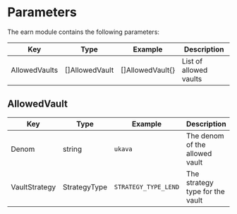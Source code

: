 # Parameters

The earn module contains the following parameters:

| Key           | Type           | Example          | Description            |
| ------------- | -------------- | ---------------- | ---------------------- |
| AllowedVaults | []AllowedVault | []AllowedVault{} | List of allowed vaults |

## AllowedVault

| Key           | Type         | Example              | Description                     |
| ------------- | ------------ | -------------------- | ------------------------------- |
| Denom         | string       | `ukava`              | The denom of the allowed vault  |
| VaultStrategy | StrategyType | `STRATEGY_TYPE_LEND` | The strategy type for the vault |
